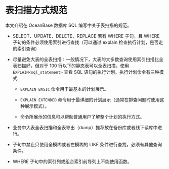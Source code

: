 表扫描方式规范 
============================

本文介绍在 OceanBase 数据库 SQL 编写中关于表扫描的规范。

* SELECT、UPDATE、DELETE、REPLACE 若有 WHERE 子句，且 WHERE 子句的条件必须使用索引进行查找（可以通过 explain 检查执行计划，是否走的索引查询）

  

* 尽量避免大表的全表扫描：一般情况下，大表的大多数查询使用索引扫描比全表扫描好，但对于 100 行以下的静态表可以全表扫描。使用 `EXPLAIN<sql_statement>` 查看 SQL 语句的执行计划。执行计划命令有三种模式:

  * `EXPLAIN BASIC` 命令用于最基本的计划展示。

    
  
  * `EXPLAIN EXTENDED` 命令用于最详细的计划展示（通常在排查问题时使用这种展示模式）。

    
  
  * 命令所展示的信息可以帮助普通用户了解整个计划的执行方式。

    
  

  

* 业务中大表全表扫描和全表导出（dump）推荐放在备份库或者线下读库中进行。

  

* 子句中禁止只使用全模糊或者左模糊的 LIKE 条件进行查找，必须有其他查询条件。

  

* WHERE 子句中的索引列或组合索引前导列上不能使用函数。

  



